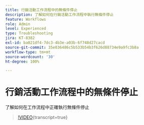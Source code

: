 ```yaml
---
title: 行銷活動工作流程中的無條件停止
description: 了解如何在行銷活動工作流程中執行無條件停止
feature: Workflows
role: Admin
level: Experienced
type: Troubleshooting
jira: KT-8382
exl-id: ba021df4-7dc3-4b3e-a03b-6f748d27cacd
source-git-commit: 35e036486c5b533b54b3f626d88734e9a9fc3b8a
workflow-type: tm+mt
source-wordcount: '30'
ht-degree: 100%

---
```


# 行銷活動工作流程中的無條件停止

了解如何在工作流程中正確執行無條件停止

>[!VIDEO](https://video.tv.adobe.com/v/3437458?quality=12&learn=on&captions=chi_hant){transcript=true}
